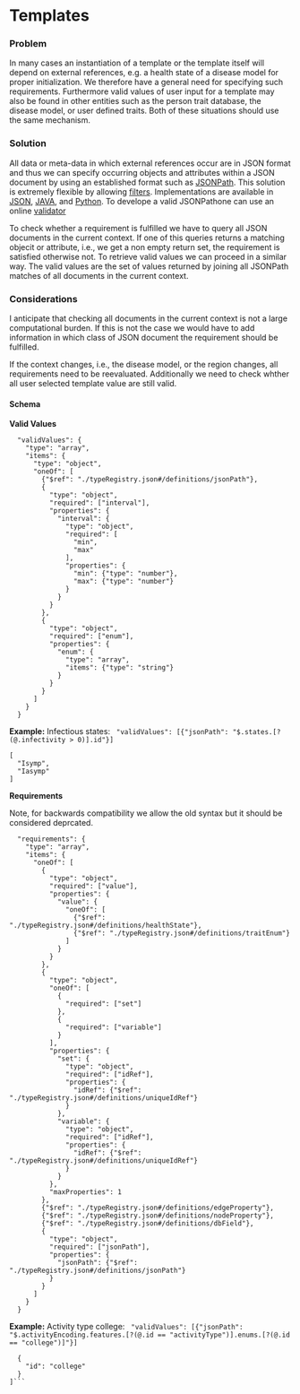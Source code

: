# Templates

### Problem
In many cases an instantiation of a template or the template itself will depend on external references, e.g. a health state of a disease model for proper initialization. We therefore have a general need for specifying such requirements. Furthermore valid values of user input for a template may also be found in other entities such as the person trait database, the disease model, or user defined traits. Both of these situations should use the same mechanism. 

### Solution
All data or meta-data in which external references occur are in JSON format and thus we can specify occurring objects and attributes within a JSON document by using an established format such as [JSONPath](https://support.smartbear.com/readyapi/docs/testing/jsonpath-reference.html#notation). This solution is extremely flexible by allowing [filters](https://support.smartbear.com/readyapi/docs/testing/jsonpath-reference.html#filters). Implementations are available in [JSON](0https://www.npmjs.com/search?q=jsonpath), [JAVA](https://github.com/json-path/JsonPath), and [Python](https://pypi.org/search/?q=JSONPath). To develope a valid JSONPathone can use an online [validator](https://jsonpath.com/)

To check whether a requirement is fulfilled we have to query all JSON documents in the current context. If one of this queries returns a matching objecit or attribute, i.e., we get a non empty return set, the requirement is satisfied otherwise not. 
To retrieve valid values we can proceed in a similar way. The valid values are the set of values returned by joining all JSONPath matches of all documents in the current context.

### Considerations
I anticipate that checking all documents in the current context is not a large computational burden. If this is not the case we would have to add information in which class of JSON document the requirement should be fulfilled.

If the context changes, i.e., the disease model, or the region changes, all requirements need to be reevaluated. Additionally we need to check whther all user selected template value are still valid.


#### Schema
__Valid Values__
```
  "validValues": {
    "type": "array",
    "items": {
      "type": "object",
      "oneOf": [
        {"$ref": "./typeRegistry.json#/definitions/jsonPath"},
        {
          "type": "object",
          "required": ["interval"],
          "properties": {
            "interval": {
              "type": "object",
              "required": [
                "min",
                "max"
              ],
              "properties": {
                "min": {"type": "number"},
                "max": {"type": "number"}
              }
            }
          }
        },
        {
          "type": "object",
          "required": ["enum"],
          "properties": {
            "enum": {
              "type": "array",
              "items": {"type": "string"} 
            }
          }
        }
      ]
    }
  }
```
__Example:__ Infectious states: ` "validValues": [{"jsonPath": "$.states.[?(@.infectivity > 0)].id"}]`
```
[
  "Isymp",
  "Iasymp"
]
```

__Requirements__

Note, for backwards compatibility we allow the old syntax but it should be considered deprcated.
```
  "requirements": {
    "type": "array",
    "items": {
      "oneOf": [
        {
          "type": "object",
          "required": ["value"],
          "properties": {
            "value": {
              "oneOf": [
                {"$ref": "./typeRegistry.json#/definitions/healthState"},
                {"$ref": "./typeRegistry.json#/definitions/traitEnum"}
              ]
            }
          }
        },
        {
          "type": "object",
          "oneOf": [
            {
              "required": ["set"]
            },
            {
              "required": ["variable"]
            }
          ],
          "properties": {
            "set": {
              "type": "object",
              "required": ["idRef"],
              "properties": {
                "idRef": {"$ref": "./typeRegistry.json#/definitions/uniqueIdRef"}
              }
            },
            "variable": {
              "type": "object",
              "required": ["idRef"],
              "properties": {
                "idRef": {"$ref": "./typeRegistry.json#/definitions/uniqueIdRef"}
              }
            }
          },
          "maxProperties": 1
        },
        {"$ref": "./typeRegistry.json#/definitions/edgeProperty"},
        {"$ref": "./typeRegistry.json#/definitions/nodeProperty"},
        {"$ref": "./typeRegistry.json#/definitions/dbField"},
        {
          "type": "object",
          "required": ["jsonPath"],
          "properties": {
            "jsonPath": {"$ref": "./typeRegistry.json#/definitions/jsonPath"}
          }
        }
      ]
    }
  }
```

__Example:__ Activity type college: ` "validValues": [{"jsonPath": "$.activityEncoding.features.[?(@.id == "activityType")].enums.[?(@.id == "college")]"}]`
```
  {
    "id": "college"
  }
]```
